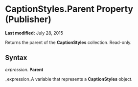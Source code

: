 
# CaptionStyles.Parent Property (Publisher)

 **Last modified:** July 28, 2015

Returns the parent of the  **CaptionStyles** collection. Read-only.

## Syntax

 _expression_. **Parent**

 _expression_A variable that represents a  **CaptionStyles** object.

